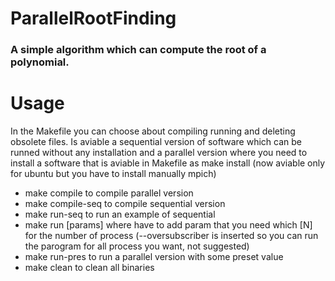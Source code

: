 # ParallelRootFinding

### A simple algorithm which can compute the root of a polynomial.


# Usage

In the Makefile you can choose about compiling running and deleting obsolete files. Is aviable a sequential version of software which can be runned without any installation and a parallel version where you need to install a software that is aviable in Makefile as make install (now aviable only for ubuntu but you have to install manually mpich)

- make compile to compile parallel version
- make compile-seq to compile sequential version
- make run-seq to run an example of sequential
- make run [params] where have to add param that you need which [N] for the number of process (--oversubscriber is inserted so you can run the parogram for all process you want, not suggested)
- make run-pres to run a parallel version with some preset value
- make clean to clean all binaries

